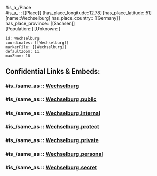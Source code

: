 ﻿---
confidential: public
isDeleted: false
location:
- 51
- 12.78
mapmarker: city
mapzoom:
- 7
- 12
SpocWebEntityId: 35474
tags:
- geo/City
type: City
---

#is_a_/Place  
#is_a_ :: [[Place]] 
[has_place_longitude::12.78] 
[has_place_latitude::51] 
[name::Wechselburg] 
has_place_country:: [[Germany]]  
has_place_province:: [[Sachsen]]  
[Population::] 
[Unknown::] 


```leaflet
id: Wechselburg
coordinates: [[Wechselburg]] 
markerFile: [[Wechselburg]] 
defaultZoom: 11 
maxZoom: 18
```


## Confidential Links & Embeds: 

### #is_/same_as :: [Wechselburg](/_Standards/Earth/Continent/Europe/Europe~Central/Germany/Germany~East/Sachsen/counties~Sachsen/Mittelsachsen/cities~Mittelsachsen/Wechselburg.md) 

### #is_/same_as :: [Wechselburg.public](/_public/Earth/Continent/Europe/Europe~Central/Germany/Germany~East/Sachsen/counties~Sachsen/Mittelsachsen/cities~Mittelsachsen/Wechselburg.public.md) 

### #is_/same_as :: [Wechselburg.internal](/_internal/Earth/Continent/Europe/Europe~Central/Germany/Germany~East/Sachsen/counties~Sachsen/Mittelsachsen/cities~Mittelsachsen/Wechselburg.internal.md) 

### #is_/same_as :: [Wechselburg.protect](/_protect/Earth/Continent/Europe/Europe~Central/Germany/Germany~East/Sachsen/counties~Sachsen/Mittelsachsen/cities~Mittelsachsen/Wechselburg.protect.md) 

### #is_/same_as :: [Wechselburg.private](/_private/Earth/Continent/Europe/Europe~Central/Germany/Germany~East/Sachsen/counties~Sachsen/Mittelsachsen/cities~Mittelsachsen/Wechselburg.private.md) 

### #is_/same_as :: [Wechselburg.personal](/_personal/Earth/Continent/Europe/Europe~Central/Germany/Germany~East/Sachsen/counties~Sachsen/Mittelsachsen/cities~Mittelsachsen/Wechselburg.personal.md) 

### #is_/same_as :: [Wechselburg.secret](/_secret/Earth/Continent/Europe/Europe~Central/Germany/Germany~East/Sachsen/counties~Sachsen/Mittelsachsen/cities~Mittelsachsen/Wechselburg.secret.md)

